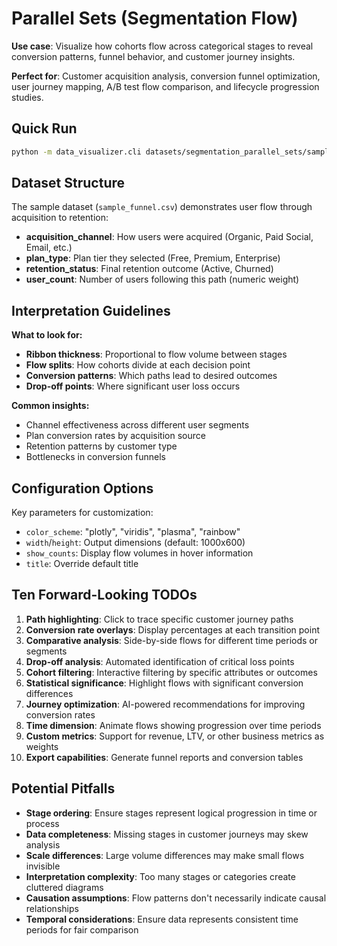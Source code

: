 # Parallel Sets (Segmentation Flow)

**Use case**: Visualize how cohorts flow across categorical stages to reveal conversion patterns, funnel behavior, and customer journey insights.

**Perfect for**: Customer acquisition analysis, conversion funnel optimization, user journey mapping, A/B test flow comparison, and lifecycle progression studies.

## Quick Run

```bash
python -m data_visualizer.cli datasets/segmentation_parallel_sets/sample_funnel.csv segmentation_parallel_sets --output-dir outputs/segmentation_parallel_sets
```

## Dataset Structure

The sample dataset (`sample_funnel.csv`) demonstrates user flow through acquisition to retention:

- **acquisition_channel**: How users were acquired (Organic, Paid Social, Email, etc.)
- **plan_type**: Plan tier they selected (Free, Premium, Enterprise)
- **retention_status**: Final retention outcome (Active, Churned)
- **user_count**: Number of users following this path (numeric weight)

## Interpretation Guidelines

**What to look for:**
- **Ribbon thickness**: Proportional to flow volume between stages
- **Flow splits**: How cohorts divide at each decision point
- **Conversion patterns**: Which paths lead to desired outcomes
- **Drop-off points**: Where significant user loss occurs

**Common insights:**
- Channel effectiveness across different user segments
- Plan conversion rates by acquisition source
- Retention patterns by customer type
- Bottlenecks in conversion funnels

## Configuration Options

Key parameters for customization:

- `color_scheme`: "plotly", "viridis", "plasma", "rainbow"
- `width`/`height`: Output dimensions (default: 1000x600)
- `show_counts`: Display flow volumes in hover information
- `title`: Override default title

## Ten Forward-Looking TODOs

1. **Path highlighting**: Click to trace specific customer journey paths
2. **Conversion rate overlays**: Display percentages at each transition point
3. **Comparative analysis**: Side-by-side flows for different time periods or segments
4. **Drop-off analysis**: Automated identification of critical loss points
5. **Cohort filtering**: Interactive filtering by specific attributes or outcomes
6. **Statistical significance**: Highlight flows with significant conversion differences
7. **Journey optimization**: AI-powered recommendations for improving conversion rates
8. **Time dimension**: Animate flows showing progression over time periods
9. **Custom metrics**: Support for revenue, LTV, or other business metrics as weights
10. **Export capabilities**: Generate funnel reports and conversion tables

## Potential Pitfalls

- **Stage ordering**: Ensure stages represent logical progression in time or process
- **Data completeness**: Missing stages in customer journeys may skew analysis
- **Scale differences**: Large volume differences may make small flows invisible
- **Interpretation complexity**: Too many stages or categories create cluttered diagrams
- **Causation assumptions**: Flow patterns don't necessarily indicate causal relationships
- **Temporal considerations**: Ensure data represents consistent time periods for fair comparison